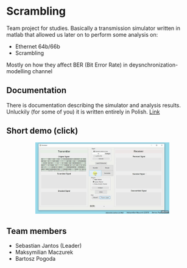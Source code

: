 # Scrambling
Team project for studies. Basically a transmission simulator written in matlab that allowed us later on to perform some analysis on:
  * Ethernet 64b/66b
  * Scrambling
  
  Mostly on how they affect BER (Bit Error Rate) in deysnchronization-modelling channel
  
## Documentation
There is documentation describing the simulator and analysis results. Unluckily (for some of you) it is written entirely in Polish. [Link](https://github.com/grupa-projektowa-scrambling/scrambling/blob/master/docs/PL_doc.pdf)

## Short demo (click)
[<p align="center"><img src="docs/demo.gif" alt="Short video" width="70%"></p>](https://www.youtube.com/watch?v=5jN0V85bvbk) 


## Team members
 * Sebastian Jantos (Leader)
 * Maksymilian Maczurek
 * Bartosz Pogoda

